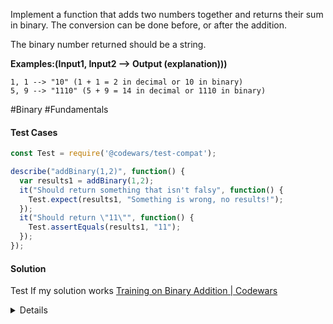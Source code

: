 Implement a function that adds two numbers together and returns their sum in binary. The conversion can be done before, or after the addition.

The binary number returned should be a string.

**Examples:(Input1, Input2 --> Output (explanation)))**

```
1, 1 --> "10" (1 + 1 = 2 in decimal or 10 in binary)
5, 9 --> "1110" (5 + 9 = 14 in decimal or 1110 in binary)
```

#Binary #Fundamentals
#### Test Cases

```javascript
const Test = require('@codewars/test-compat');

describe("addBinary(1,2)", function() {
  var results1 = addBinary(1,2);
  it("Should return something that isn't falsy", function() {
    Test.expect(results1, "Something is wrong, no results!");
  });
  it("Should return \"11\"", function() {
    Test.assertEquals(results1, "11");
  });
});
```
#### Solution

Test If my solution works
[Training on Binary Addition | Codewars](https://www.codewars.com/kata/551f37452ff852b7bd000139/train/javascript)

<details>

```javascript
function addBinary(a,b){
	let sum = a + b;
	let binary = sum.toString(2);
	return binary;
}
```
</details>
